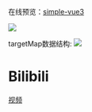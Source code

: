 在线预览：[simple-vue3](https://blog.heyliubo.top/simple-vue3/index.html)

![](https://i.loli.net/2020/07/03/GHrvJe5TlAOMC4K.gif)

<!-- ![](./simple-vue3.png) -->

targetMap数据结构:
![](https://i.loli.net/2020/07/04/ZQiwTgU9cbqN6LR.png)

# Bilibili

[视频](https://www.bilibili.com/video/BV1mt4y1Q79w/)
